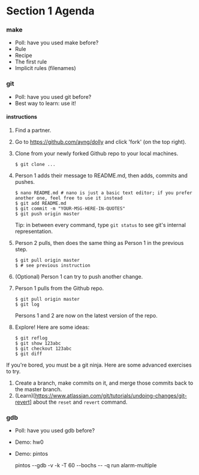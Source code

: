 # Section 1 Agenda

### make

* Poll: have you used make before?
* Rule
* Recipe
* The first rule
* Implicit rules (filenames)

### git

* Poll: have you used git before?
* Best way to learn: use it!

#### instructions

1. Find a partner.
1. Go to https://github.com/ayng/dolly and click 'fork' (on the top right).
1. Clone from your newly forked Github repo to your local machines.

    ```
    $ git clone ...
    ```

1. Person 1 adds their message to README.md, then adds, commits and pushes.

    ```
    $ nano README.md # nano is just a basic text editor; if you prefer another one, feel free to use it instead
    $ git add README.md
    $ git commit -m "YOUR-MSG-HERE-IN-QUOTES"
    $ git push origin master
    ```
    
    Tip: in between every command, type `git status` to see git's internal representation.

1. Person 2 pulls, then does the same thing as Person 1 in the previous step.

    ```
    $ git pull origin master
    $ # see previous instruction
    ```

1. (Optional) Person 1 can try to push another change.
1. Person 1 pulls from the Github repo.
    
    ```
    $ git pull origin master
    $ git log
    ```
    
    Persons 1 and 2 are now on the latest version of the repo.
    
1. Explore! Here are some ideas:

    ```
    $ git reflog
    $ git show 123abc
    $ git checkout 123abc
    $ git diff
    ```

If you're bored, you must be a git ninja. Here are some advanced exercises to try.

1. Create a branch, make commits on it, and merge those commits back to the master branch.
1. (Learn)[https://www.atlassian.com/git/tutorials/undoing-changes/git-revert] about the `reset` and `revert` command.

### gdb

* Poll: have you used gdb before?
* Demo: hw0
* Demo: pintos

    pintos --gdb -v -k -T 60 --bochs -- -q run alarm-multiple

